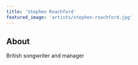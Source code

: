 ```yaml
---
title: 'Stephen Roachford'
featured_image: 'artists/stephen-roachford.jpg'
---
```


## About

British songwriter and manager
